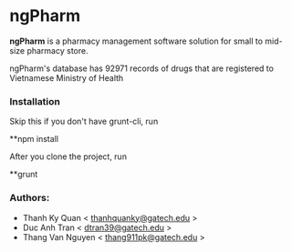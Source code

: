 # ngPharm
**ngPharm** is a pharmacy management software solution for small to mid-size pharmacy store.

ngPharm's database has 92971 records of drugs that are registered to Vietnamese Ministry of Health

### Installation
Skip this if you don't have grunt-cli, run

**npm install

After you clone the project, run

**grunt

### Authors:
* Thanh Ky Quan < thanhquanky@gatech.edu >
* Duc Anh Tran < dtran39@gatech.edu >
* Thang Van Nguyen < thang911pk@gatech.edu >
